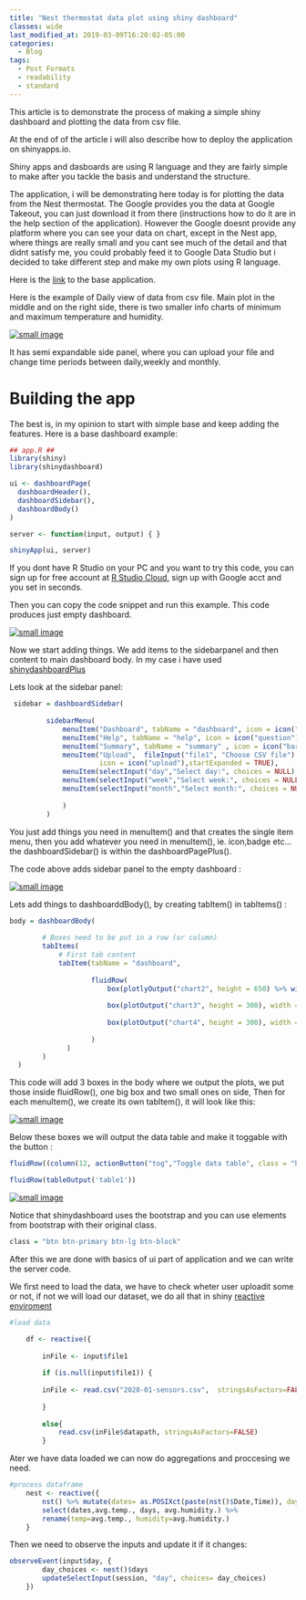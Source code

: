```yaml
---
title: "Nest thermostat data plot using shiny dashboard"
classes: wide
last_modified_at: 2019-03-09T16:20:02-05:00
categories:
  - Blog
tags:
  - Post Formats
  - readability
  - standard
---
```


This article is to demonstrate the process of making a simple shiny dashboard and plotting the data from csv file.

At the end of of the article i will also describe how to deploy the application on shinyapps.io.

Shiny apps and dasboards are using R language and they are fairly simple to make after you tackle the basis and understand the structure.

The application, i will be demonstrating here today is for plotting the data from the Nest thermostat. The Google provides you the data at Google Takeout, you can just download it from there (instructions how to do it are in the help section of the application). However the Google doesnt provide any platform where you can see your data on chart, except in the Nest app, where things are really small and you cant see much of the detail and that didnt satisfy me, you could probably feed it to Google Data Studio but i decided to take different step and make my own plots using R language.

Here is the [link](https://p1463k.shinyapps.io/nest-plot/) to the base application.

Here is the example of Daily view of data from csv file.
Main plot in the middle and on the right side, there is two smaller info charts of minimum and maximum temperature and humidity.

[![small image](/assets/images/dashb1.png)](/assets/images/dashb1.png)

It has semi expandable side panel, where you can upload your file and change time periods between daily,weekly and monthly.

# Building the app

The best is, in my opinion to start with simple base and keep adding the features. Here is a base dashboard example:

~~~R
## app.R ##
library(shiny)
library(shinydashboard)

ui <- dashboardPage(
  dashboardHeader(),
  dashboardSidebar(),
  dashboardBody()
)

server <- function(input, output) { }

shinyApp(ui, server)
~~~

If you dont have R Studio on your PC and you want to try this code, you can sign up for free account at
[R Studio Cloud](https://rstudio.cloud/), sign up with Google acct and you set in seconds. 

Then you can copy the code snippet and run this example.
This code produces just empty dashboard.

[![small image](/assets/images/dashb2.png)](/assets/images/dashb2.png)

Now we start adding things. We add items to the sidebarpanel and then content to main dashboard body.
In my case i have used [shinydashboardPlus](https://rinterface.github.io/shinydashboardPlus/index.html)

Lets look at the sidebar panel:

~~~r
 sidebar = dashboardSidebar(
        
         sidebarMenu(
             menuItem("Dashboard", tabName = "dashboard", icon = icon("dashboard")),
             menuItem("Help", tabName = "help", icon = icon("question"),badgeLabel = "info", badgeColor = "green"),
             menuItem("Summary", tabName = "summary" , icon = icon("bar-chart-o")),
             menuItem("Upload",  fileInput("file1", "Choose CSV file"), multiple = FALSE, accept = (".csv"), 
                      icon = icon("upload"),startExpanded = TRUE),
             menuItem(selectInput("day","Select day:", choices = NULL), icon = icon("calendar")),
             menuItem(selectInput("week","Select week:", choices = NULL), icon = icon("calendar")),
             menuItem(selectInput("month","Select month:", choices = NULL), icon = icon("calendar"))
             
             )
         )
~~~

You just add things you need in menuItem() and that creates the single item menu, then you add whatever you need in menuItem(), ie. icon,badge etc... the dashboardSidebar() is within the dashboardPagePlus().

The code above adds sidebar panel to the empty dashboard :

[![small image](/assets/images/dashb3.png)](/assets/images/dashb3.png)

Lets add things to dashboarddBody(), by creating tabItem() in tabItems() :  
~~~R
body = dashboardBody(
    
        # Boxes need to be put in a row (or column)
        tabItems(
            # First tab content
            tabItem(tabName = "dashboard",
                    
                    fluidRow(
                        box(plotlyOutput("chart2", height = 650) %>% withSpinner(type = "5"), width = 9),
                        
                        box(plotOutput("chart3", height = 300), width = 3),
                        
                        box(plotOutput("chart4", height = 300), width = 3)
                        
                    )
              )
        )
  )
~~~

This code will add 3 boxes in the body where we output the plots, we put those inside fluidRow(), one big box and two small ones on side, Then for each menuItem(), we create its own tabItem(), it will look like this: 

[![small image](/assets/images/dashb4.png)](/assets/images/dashb4.png)



Below these boxes we will output the data table and make it toggable with the button :

~~~r
fluidRow((column(12, actionButton("tog","Toggle data table", class = "btn btn-primary btn-lg btn-block")))),

fluidRow(tableOutput('table1'))
~~~

[![small image](/assets/images/dashb5.png)](/assets/images/dashb5.png)


Notice that shinydashboard uses the bootstrap and you can use elements from bootstrap with their original class.
~~~r
class = "btn btn-primary btn-lg btn-block"
~~~


After this we are done with basics of ui part of application and we can write the server code. 

We first need to load the data, we have to check wheter user uploadit some or not, if not we will load our dataset, 
we do all that in shiny [reactive enviroment](https://shiny.rstudio.com/articles/reactivity-overview.html)

~~~r
#load data

    df <- reactive({
        
        inFile <- input$file1
        
        if (is.null(input$file1)) {
            
        inFile <- read.csv("2020-01-sensors.csv",  stringsAsFactors=FALSE)
        
        }
                       
        else{
            read.csv(inFile$datapath, stringsAsFactors=FALSE)
        }
~~~


Ater we have data loaded we can now do aggregations and proccesing we need.
~~~r
#process dataframe
    nest <- reactive({
        nst() %>% mutate(dates= as.POSIXct(paste(nst()$Date,Time)), days= nst()$Date) %>% 
        select(dates,avg.temp., days, avg.humidity.) %>%
        rename(temp=avg.temp., humidity=avg.humidity.)
    }
~~~


Then we need to observe the inputs and update it if it changes:
~~~r
observeEvent(input$day, {
        day_choices <- nest()$days
        updateSelectInput(session, "day", choices= day_choices)
    })
~~~

